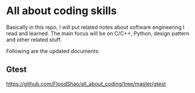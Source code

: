 # All about coding skills

Basically in this repo, I will put related notes about software engineering I read and learned. The main focus will be on C/C++, Python, design pattern and other related stuff.

Following are the updated documents:
## Gtest 
<https://github.com/FloodShao/all_about_coding/tree/master/gtest>

